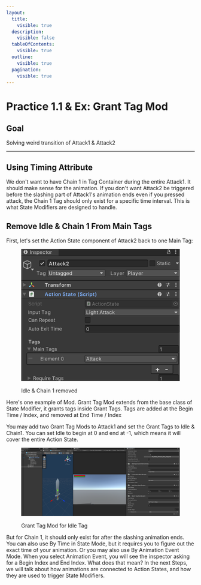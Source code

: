 ```yaml
---
layout:
  title:
    visible: true
  description:
    visible: false
  tableOfContents:
    visible: true
  outline:
    visible: true
  pagination:
    visible: true
---
```


# Practice 1.1 & Ex: Grant Tag Mod

## Goal

Solving weird transition of Attack1 & Attack2

***

## Using Timing Attribute

We don't want to have Chain 1 in Tag Container during the entire Attack1. It should make sense for the animation. If you don't want Attack2 be triggered before the slashing part of Attack1's animation ends even if you pressed attack, the Chain 1 Tag should only exist for a specific time interval. This is what State Modifiers are designed to handle.

## Remove Idle & Chain 1 From Main Tags

First, let's set the Action State component of Attack2 back to one Main Tag:

<figure><img src="../../.gitbook/assets/image (53).png" alt=""><figcaption><p>Idle &#x26; Chain 1 removed</p></figcaption></figure>

Here's one example of Mod. Grant Tag Mod extends from the base class of State Modifier, it grants tags inside Grant Tags. Tags are added at the Begin Time / Index, and removed at End Time / Index

You may add two Grant Tag Mods to Attack1 and set the Grant Tags to Idle & Chain1. You can set Idle to begin at 0 and end at -1, which means it will cover the entire Action State.

<figure><img src="../../.gitbook/assets/image (38).png" alt=""><figcaption><p>Grant Tag Mod for Idle Tag</p></figcaption></figure>

But for Chain 1, it should only exist for after the slashing animation ends. You can also use By Time in State Mode, but it requires you to figure out the exact time of your animation. Or you may also use By Animation Event Mode. When you select Animation Event, you will see the inspector asking for a Begin Index and End Index. What does that mean? In the next Steps, we will talk about how animations are connected to Action States, and how they are used to trigger State Modifiers.
